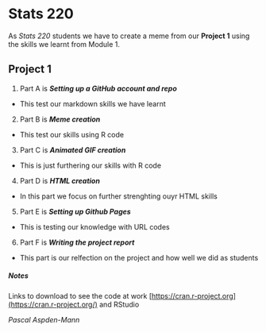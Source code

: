 # Stats 220 
As *Stats 220* students we have to create a meme from our **Project 1** using the skills we learnt from Module 1.


## Project 1


1. Part A is ***Setting up a GitHub account and repo***
* This test our markdown skills we have learnt

2. Part B is ***Meme creation***
* This test our skills using R code

3. Part C is ***Animated GIF creation***
* This is just furthering our skills with R code

4. Part D is ***HTML creation***
* In this part we focus on further strenghting ouyr HTML skills

5. Part E is ***Setting up Github Pages***
* This is testing our knowledge with URL codes

6. Part F is ***Writing the project report***
* This part is our relfection on the project and how well we did as students


##### Notes
Links to download to see the code at work [https://cran.r-project.org](https://cran.r-project.org/) and RStudio

*Pascal* *Aspden-Mann*



